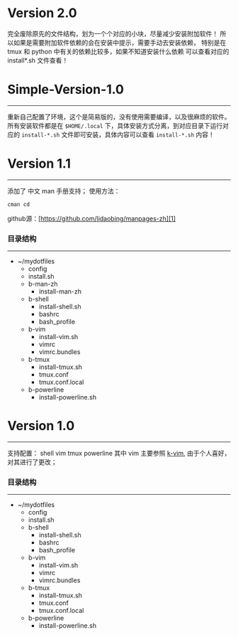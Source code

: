 # Version 2.0
完全废除原先的文件结构，划为一个个对应的小块，尽量减少安装附加软件！
所以如果是需要附加软件依赖的会在安装中提示，需要手动去安装依赖，
特别是在 tmux 和 python 中有关的依赖比较多，如果不知道安装什么依赖
可以查看对应的 install*.sh 文件查看！

# Simple-Version-1.0
----
重新自己配置了环境，这个是简易版的，没有使用需要编译，以及很麻烦的软件。
所有安装软件都是在 `$HOME/.local` 下，具体安装方式分离，到对应目录下运行对应的
`install-*.sh` 文件即可安装，具体内容可以查看 `install-*.sh` 内容！


# Version 1.1
------
添加了 中文 man 手册支持；
使用方法：
```shell
cman cd
```
github源：[https://github.com/lidaobing/manpages-zh][1]

### 目录结构
----
- ~/mydotfiles
	- config
	- install.sh
	- b-man-zh
		- install-man-zh
    - b-shell
        - install-shell.sh
        - bashrc
        - bash_profile
    - b-vim
        - install-vim.sh
        - vimrc
        - vimrc.bundles
    - b-tmux
        - install-tmux.sh
        - tmux.conf
        - tmux.conf.local
    - b-powerline
        - install-powerline.sh

[1]: https://github.com/lidaobing/manpages-zh

# Version 1.0
--------
支持配置：
 shell
 vim
 tmux
 powerline
其中 vim 主要参照 [k-vim][2], 由于个人喜好，对其进行了更改；
### 目录结构
----
- ~/mydotfiles
	- config
	- install.sh
    - b-shell
        - install-shell.sh
        - bashrc
        - bash_profile
    - b-vim
        - install-vim.sh
        - vimrc
        - vimrc.bundles
    - b-tmux
        - install-tmux.sh
        - tmux.conf
        - tmux.conf.local
    - b-powerline
        - install-powerline.sh

[2]: https://github.com/wklken/k-vim
